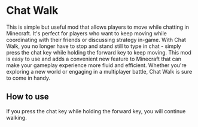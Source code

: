 # Chat Walk
This is simple but useful mod that allows players to move while chatting in Minecraft. It's perfect for players who want to keep moving while coordinating with their friends or discussing strategy in-game. With Chat Walk, you no longer have to stop and stand still to type in chat - simply press the chat key while holding the forward key to keep moving. This mod is easy to use and adds a convenient new feature to Minecraft that can make your gameplay experience more fluid and efficient. Whether you're exploring a new world or engaging in a multiplayer battle, Chat Walk is sure to come in handy.

## How to use
If you press the chat key while holding the forward key, you will continue walking.